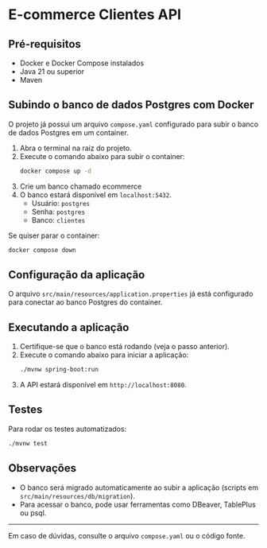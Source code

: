 # E-commerce Clientes API

## Pré-requisitos

- Docker e Docker Compose instalados
- Java 21 ou superior
- Maven

## Subindo o banco de dados Postgres com Docker

O projeto já possui um arquivo `compose.yaml` configurado para subir o banco de dados Postgres em um container.

1. Abra o terminal na raiz do projeto.
2. Execute o comando abaixo para subir o container:
   ```sh
   docker compose up -d
   ```
3. Crie um banco chamado ecommerce
4. O banco estará disponível em `localhost:5432`.
   - Usuário: `postgres`
   - Senha: `postgres`
   - Banco: `clientes`

Se quiser parar o container:

```sh
docker compose down
```

## Configuração da aplicação

O arquivo `src/main/resources/application.properties` já está configurado para conectar ao banco Postgres do container.

## Executando a aplicação

1. Certifique-se que o banco está rodando (veja o passo anterior).
2. Execute o comando abaixo para iniciar a aplicação:
   ```sh
   ./mvnw spring-boot:run
   ```
3. A API estará disponível em `http://localhost:8080`.

## Testes

Para rodar os testes automatizados:

```sh
./mvnw test
```

## Observações

- O banco será migrado automaticamente ao subir a aplicação (scripts em `src/main/resources/db/migration`).
- Para acessar o banco, pode usar ferramentas como DBeaver, TablePlus ou psql.

---

Em caso de dúvidas, consulte o arquivo `compose.yaml` ou o código fonte.
